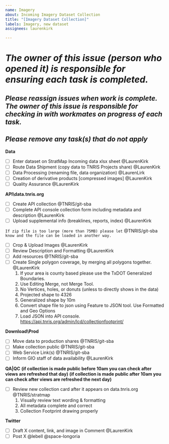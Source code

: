```yaml
---
name: Imagery
about: Incoming Imagery Dataset Collection
title: "[Imagery Dataset Collection]"
labels: Imagery, new dataset
assignees: laurenkirk

---
```


# ***The owner of this issue (person who opened it) is responsible for ensuring each task is completed.***
## ***Please reassign issues when work is complete. The owner of this issue is responsible for checking in with workmates on progress of each task.***
## ***Please remove any task(s) that do not apply***

**Data**
- [ ] Enter dataset on StratMap Incoming data xlsx sheet @LaurenKirk
- [ ] Route Data Shipment (copy data to TNRIS Projects share) @LaurenKirk 
- [ ] Data Processing (renaming file, data organization) @LaurenLirk
- [ ] Creation of derivative products [compressed images] @LaurenKirk
- [ ] Quality Assurance @LaurenKirk

**API\data.tnris.org**
- [ ] Create API collection @TNRIS/git-sba
- [ ] Complete API console collection form including metadata and description @LaurenKirk
- [ ] Upload supplemental info (breaklines, reports, index) @LaurenKirk

`If zip file is too large (more than 75MB) please let` @TNRIS/git-sba `know and the file can be loaded in another way.`
- [ ] Crop & Upload Images @LaurenKirk
- [ ] Review Description and Formatting @LaurenKirk
- [ ] Add resources @TNRIS/git-sba
- [ ] Create Single polygon coverage, by merging all polygons together. @LaurenKirk
	1. If your area is county based please use the TxDOT Generalized Boundaries.
	2. Use Editing Merge, not Merge Tool.    
	3. No Vertices, holes, or donuts (unless to directly shows in the data)
	4. Projected shape to 4326
	5. Generalized shape by 10m
	6. Convert shape file to json using Feature to JSON tool. Use Formatted and Geo Options
	7. Load JSON into API console. https://api.tnris.org/admin/lcd/collectionfootprint/

**Download\Prod**
- [ ] Move data to production shares @TNRIS/git-sba
- [ ] Make collection public @TNRIS/git-sba
- [ ] Web Service Link(s) @TNRIS/git-sba 
- [ ] Inform GIO staff of data availability @LaurenKirk

**QA|QC** 
 **(if collection is made public before 10am you can check after views are refreshed that day)**
 **(if collection is made public after 10am you can check after views are refreshed the next day)**
- [ ] Review new collection card after it appears on data.tnris.org @TNRIS/stratmap 
    1. Visually review text wording & formatting
    2. All metadata complete and correct
    3. Collection Footprint drawing properly

**Twitter**
- [ ] Draft X content, link, and image in Comment @LaurenKirk 
- [ ] Post X @lebell @space-longoria
